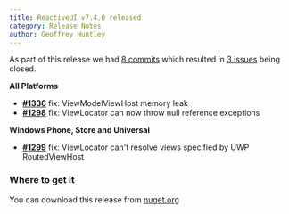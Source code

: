 ```yaml
---
title: ReactiveUI v7.4.0 released
category: Release Notes
author: Geoffrey Huntley
---
```


<!--excerpt-->

As part of this release we had [8 commits](https://github.com/reactiveui/reactiveui/compare/7.3.0...7.4.0) which resulted in [3 issues](https://github.com/reactiveui/ReactiveUI/issues?milestone=9&state=closed) being closed.


__All Platforms__

- [__#1336__](https://github.com/reactiveui/ReactiveUI/pull/1336) fix: ViewModelViewHost memory leak
- [__#1298__](https://github.com/reactiveui/ReactiveUI/issues/1298) fix: ViewLocator can now throw null reference exceptions

__Windows Phone, Store and Universal__

- [__#1299__](https://github.com/reactiveui/ReactiveUI/issues/1299) fix: ViewLocator can't resolve views specified by UWP RoutedViewHost

### Where to get it
You can download this release from [nuget.org](https://www.nuget.org/packages/reactiveui/7.4.0)
